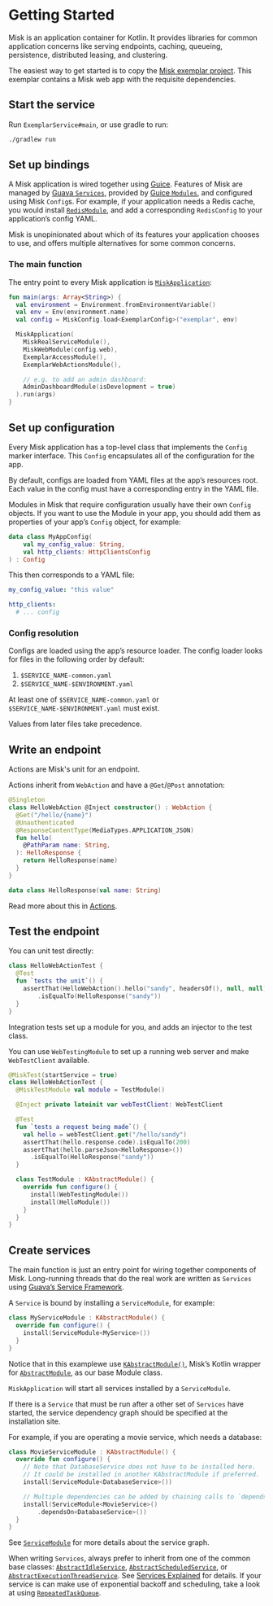 Getting Started
===============

Misk is an application container for Kotlin. It provides libraries for common application concerns
like serving endpoints, caching, queueing, persistence, distributed leasing, and clustering.

The easiest way to get started is to copy the 
[Misk exemplar project](https://github.com/cashapp/misk/tree/master/samples/exemplar). This exemplar 
contains a Misk web app with the requisite dependencies.

## Start the service

Run `ExemplarService#main`, or use gradle to run:

```bash
./gradlew run
```

## Set up bindings

A Misk application is wired together using [Guice](https://github.com/google/guice). Features of
Misk are managed by [Guava `Services`](https://github.com/google/guava/wiki/ServiceExplained),
provided by [Guice `Modules`](https://github.com/google/guice/wiki/GettingStarted), and configured
using Misk `Config`s. For example, if your application needs a Redis cache, you would install
[`RedisModule`](https://github.com/cashapp/misk/blob/master/misk-redis/src/main/kotlin/misk/redis/RedisModule.kt),
and add a corresponding `RedisConfig` to your application’s config YAML.

Misk is unopinionated about which of its features your application chooses to use, and offers
multiple alternatives for some common concerns.

### The main function
The entry point to every Misk application is
[`MiskApplication`](https://github.com/cashapp/misk/blob/master/misk/src/main/kotlin/misk/MiskApplication.kt):

```kotlin
fun main(args: Array<String>) {
  val environment = Environment.fromEnvironmentVariable()
  val env = Env(environment.name)
  val config = MiskConfig.load<ExemplarConfig>("exemplar", env)

  MiskApplication(
    MiskRealServiceModule(),
    MiskWebModule(config.web),
    ExemplarAccessModule(),
    ExemplarWebActionsModule(),

    // e.g. to add an admin dashboard:
    AdminDashboardModule(isDevelopment = true)
  ).run(args)
}
```

## Set up configuration

Every Misk application has a top-level class that implements the `Config` marker interface. This
`Config` encapsulates all of the configuration for the app.

By default, configs are loaded from YAML files at the app’s resources root. Each value in the config
must have a corresponding entry in the YAML file.

Modules in Misk that require configuration usually have their own `Config` objects. If you want to
use the Module in your app, you should add them as properties of your app’s `Config` object, for
example:

```kotlin
data class MyAppConfig(
    val my_config_value: String,
    val http_clients: HttpClientsConfig
) : Config
```

This then corresponds to a YAML file:

```yaml
my_config_value: "this value"

http_clients:
  # ... config
```

### Config resolution
Configs are loaded using the app’s resource loader. The config loader looks for files in the
following order by default:

1. `$SERVICE_NAME-common.yaml`
2. `$SERVICE_NAME-$ENVIRONMENT.yaml`

At least one of `$SERVICE_NAME-common.yaml` or `$SERVICE_NAME-$ENVIRONMENT.yaml` must exist. 

Values from later files take precedence.

## Write an endpoint

Actions are Misk's unit for an endpoint.

Actions inherit from `WebAction` and have a `@Get`/`@Post` annotation:

```kotlin
@Singleton
class HelloWebAction @Inject constructor() : WebAction {
  @Get("/hello/{name}")
  @Unauthenticated
  @ResponseContentType(MediaTypes.APPLICATION_JSON)
  fun hello(
    @PathParam name: String,
  ): HelloResponse {
    return HelloResponse(name)
  }
}

data class HelloResponse(val name: String)
```

Read more about this in [Actions](./actions.md).

## Test the endpoint

You can unit test directly:
```kotlin
class HelloWebActionTest {
  @Test
  fun `tests the unit`() {
    assertThat(HelloWebAction().hello("sandy", headersOf(), null, null))
        .isEqualTo(HelloResponse("sandy"))
  }
}
```

Integration tests set up a module for you, and adds an injector to the test class.

You can use `WebTestingModule` to set up a running web server and make `WebTestClient` available.

```kotlin
@MiskTest(startService = true)
class HelloWebActionTest {
  @MiskTestModule val module = TestModule()

  @Inject private lateinit var webTestClient: WebTestClient

  @Test
  fun `tests a request being made`() {
    val hello = webTestClient.get("/hello/sandy")
    assertThat(hello.response.code).isEqualTo(200)
    assertThat(hello.parseJson<HelloResponse>())
      .isEqualTo(HelloResponse("sandy"))
  }

  class TestModule : KAbstractModule() {
    override fun configure() {
      install(WebTestingModule())
      install(HelloModule())
    }
  }
}
```

## Create services

The main function is just an entry point for wiring together components of Misk. Long-running
threads that do the real work are written as `Services` using [Guava’s Service
Framework](https://github.com/google/guava/wiki/ServiceExplained).

A `Service` is bound by installing a `ServiceModule`, for example:
```kotlin
class MyServiceModule : KAbstractModule() {
  override fun configure() {
    install(ServiceModule<MyService>())
  }
}
```

Notice that in this examplewe use
[`KAbstractModule()`](https://github.com/square/misk/blob/master/misk/src/main/kotlin/misk/inject/KAbstractModule.kt),
Misk’s Kotlin wrapper for
[`AbstractModule`](https://google.github.io/guice/api-docs/latest/javadoc/index.html?com/google/inject/AbstractModule.html),
as our base Module class.

`MiskApplication` will start all services installed by a `ServiceModule`.

If there is a `Service` that must be run after a other set of `Services` have started, the
service dependency graph should be specified at the installation site.

For example, if you are operating a movie service, which needs a database:
```kotlin
class MovieServiceModule : KAbstractModule() {
  override fun configure() {
    // Note that DatabaseService does not have to be installed here.
    // It could be installed in another KAbstractModule if preferred.
    install(ServiceModule<DatabaseService>())

    // Multiple dependencies can be added by chaining calls to `dependsOn`.
    install(ServiceModule<MovieService>()
        .dependsOn<DatabaseService>())
  }
}
```
See [`ServiceModule`](0.x/misk-service/misk/-service-module/index.md) for more details about the 
service graph.

When writing `Services`, always prefer to inherit from one of the common base classes:
[`AbstractIdleService`](https://google.github.io/guava/releases/19.0/api/docs/com/google/common/util/concurrent/AbstractIdleService.html),
[`AbstractScheduledService`](https://google.github.io/guava/releases/19.0/api/docs/com/google/common/util/concurrent/AbstractScheduledService.html),
or
[`AbstractExecutionThreadService`](https://google.github.io/guava/releases/19.0/api/docs/com/google/common/util/concurrent/AbstractExecutionThreadService.html).
See [Services Explained](https://github.com/google/guava/wiki/ServiceExplained) for details. If your
service is can make use of exponential backoff and scheduling, take a look at using
[`RepeatedTaskQueue`](https://github.com/cashapp/misk/blob/master/misk/src/main/kotlin/misk/tasks/RepeatedTaskQueue.kt).

